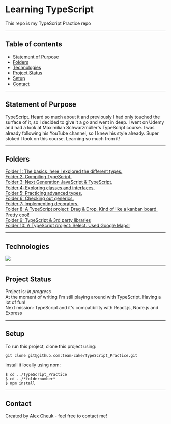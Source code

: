 # Learning TypeScript

This repo is my TypeScript Practice repo

---

## Table of contents

- [Statement of Purpose](#statement-of-purpose)
- [Folders](#folders)
- [Technologies](#technologies)
- [Project Status](#project-status)
- [Setup](#setup)
- [Contact](#contact)

---

## Statement of Purpose

TypeScript. Heard so much about it and previously I had only touched the surface of it, so I decided to give it a go and went in deep. I went on Udemy and had a look at Maximilian Schwarzmüller's TypeScript course. I was already following his YouTube channel, so I knew his style already. Super stoked I took on this course. Learning so much from it!

---

## Folders

[Folder 1: The basics, here I explored the different types.](https://github.com/team-cake/TypeScript_Practice/tree/master/1)  
[Folder 2: Compiling TypeScript.](https://github.com/team-cake/TypeScript_Practice/tree/master/2)  
[Folder 3: Next Generation JavaScript & TypeScript.](https://github.com/team-cake/TypeScript_Practice/tree/master/3)  
[Folder 4: Exploring classes and interfaces.](https://github.com/team-cake/TypeScript_Practice/tree/master/4)  
[Folder 5: Practicing advanced types.](https://github.com/team-cake/TypeScript_Practice/tree/master/5)  
[Folder 6: Checking out generics.](https://github.com/team-cake/TypeScript_Practice/tree/master/6)  
[Folder 7: Implementing decorators.](https://github.com/team-cake/TypeScript_Practice/tree/master/7)  
[Folder 8: A TypeScript project: Drag & Drop. Kind of like a kanban board. Pretty cool!](https://github.com/team-cake/TypeScript_Practice/tree/master/8)  
[Folder 9: TypeScript & 3rd party libraries](https://github.com/team-cake/TypeScript_Practice/tree/master/9)  
[Folder 10: A TypeScript project: Select. Used Google Maps!](https://github.com/team-cake/TypeScript_Practice/tree/master/10)

---

## Technologies

![](https://img.shields.io/badge/Code-TypeScript-informational?style=plastic&logo=typescript)

---

## Project Status

Project is: _in progress_  
At the moment of writing I'm still playing around with TypeScript. Having a lot of fun!  
Next mission: TypeScript and it's compatibility with React.js, Node.js and Express

---

## Setup

To run this project, clone this project using:

```
git clone git@github.com:team-cake/TypeScript_Practice.git
```

install it locally using npm:

```
$ cd ../TypeScript_Practice
$ cd ../*foldernumber*
$ npm install
```

---

## Contact

Created by [Alex Cheuk](https://www.linkedin.com/in/alex-cheuk/) - feel free to contact me!
